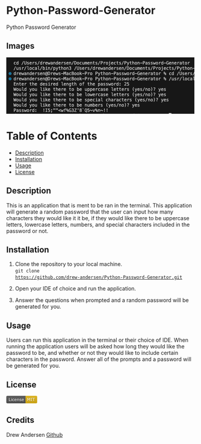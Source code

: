 # Python-Password-Generator
Python Password Generator

## Images
![Application in use](<./images/Image1.png>)

# Table of Contents
- [Description](#description)
- [Installation](#installation)
- [Usage](#usage)
- [License](#license)

## Description
This is an application that is ment to be ran in the terminal. This application will generate a random password that the user can input how many characters they would like it it be, if they would like there to be uppercase letters, lowercase letters, numbers, and special characters included in the password or not.

## Installation
1. Clone the repository to your local machine.<br>
<code>git clone https://github.com/drew-andersen/Python-Password-Generator.git</code>

2. Open your IDE of choice and run the application.

3. Answer the questions when prompted and a random password will be generated for you.

## Usage
Users can run this application in the terminal or their choice of IDE. When running the application users will be asked how long they would like the password to be, and whether or not they would like to include certain characters in the password. Answer all of the prompts and a password will be generated for you.

## License
![MIT License badge](<./images/MIT-badge.png>)

## Credits
Drew Andersen
[Github](https://github.com/drew-andersen)